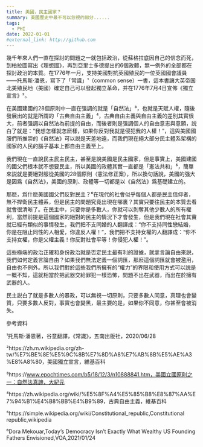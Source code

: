 ```yaml
---
title: 美國，民主國家？
summary: 美國歷史中最不可以忽視的部分......
tags: 
  - PHI
date: 2022-01-01
#external_link: http://github.com
---
```


<!------>

幾千年來人們一直在探討的問題之一就包括政治，從蘇格拉底因自己的信念而死，到柏拉圖寫出《理想國》，再到亞里士多德提出的6個政體，無一例外的全部都在探討政治的本質。在1776年一月，支持美國對抗英國殖民的一位英國國會議員——托馬斯·潘恩，寫下了「常識」¹（common sense）一書，這本書讓大英帝国北美殖民地（美國）確定自己可以發起獨立革命，并在1776年7月4日宣佈《獨立宣言》²。

在美國建國的28個原則中一直在强調的就是「自然法」³，也就是天賦人權，隨後發展出的就是所謂的「古典自由主義」⁴，古典自由主義與自由主義的差別其實很大，前者强調以自然法為前提的自由，而後者則是强調個人的自由意志與意願，説白了就是：“我想怎樣就怎麽樣，如果你反對我就是侵犯我的人權！”，這與美國國服們所推崇的《自然法》可以説是天差地遠，而我們現在絕大部分民主體系架構的國家的人民的腦子基本上都自由主義至上。

我們現在一直說民主民主民主，甚至是說美國是民主國家，但是事實上，美國建國的國父們根本就不想要民主，所以美國的政體其實一直都是「憲法共和」⁵，簡單來説就是要絕對服從美國的28個原則（憲法修正案），所以換句話說，美國的强大是因爲《自然法》，美國的原則、政體等一切都是以《自然法》爲基礎建立的。

那麽，爲什麽美國國父們反對民主？⁶在現代的社會似乎每個人都是民主信仰者，無不捍衛民主體系，但是民主的問題究竟出現在哪裏？其實只要往民主的本質去看就會很清晰了。在民主中，只要你是多數人，你就可以剝奪其他少數人的所有權利，當然前提是這個國家的絕對的民主的情況下才會發生，但是我們現在社會其實就已經有類似的事情發生，我們把不支同婚的人翻譯成：“你不支持同性戀結婚，你是在阻止同性的人相愛，你違反人權！”，我們把不支持女權的人翻譯成：“你不支持女權，你是父權主義！你反對社會平等！你侵犯人權！”。

這些極端的政治正確和身份政治就是否定民主最有利的證據，就拿言論自由來説，我們如何定義言論自由？如果我們無法定義一個詞匯，那麽這個詞匯就會被濫用，自由也不例外。所以我們對於這些我們所擁有的“權力”的界限和使用方式可以説是一概不知，這就相當於把武器交給罪犯一樣恐怖，問題不出在武器，而出在於擁有武器的人。

民主説白了就是多數人的暴政，可以無視一切原則，只要多數人同意，真理也會變質，只要多數人反對，事實也會變黑，最主要的是，如果你不同意，你甚至會被消失。


參考資料

¹托馬斯·潘恩著，谷意翻譯，《常識》，五南出版社，2020/06/28

²https://zh.m.wikipedia.org/zh-tw/%E7%BE%8E%E5%9C%8B%E7%8D%A8%E7%AB%8B%E5%AE%A3%E8%A8%80，美國獨立宣言，維基百科

³https://www.epochtimes.com/b5/18/12/3/n10888841.htm，美國立國原則之一：自然法真諦，大紀元

⁴https://zh.wikipedia.org/wiki/%E5%8F%A4%E5%85%B8%E8%87%AA%E7%94%B1%E4%B8%BB%E4%B9%89，古典自由主義，維基百科

⁵https://simple.wikipedia.org/wiki/Constitutional_republic,Constitutional republic,wikipedia

⁶Dora Mekouar,Today’s Democracy Isn’t Exactly What Wealthy US Founding Fathers Envisioned,VOA,2021/01/24